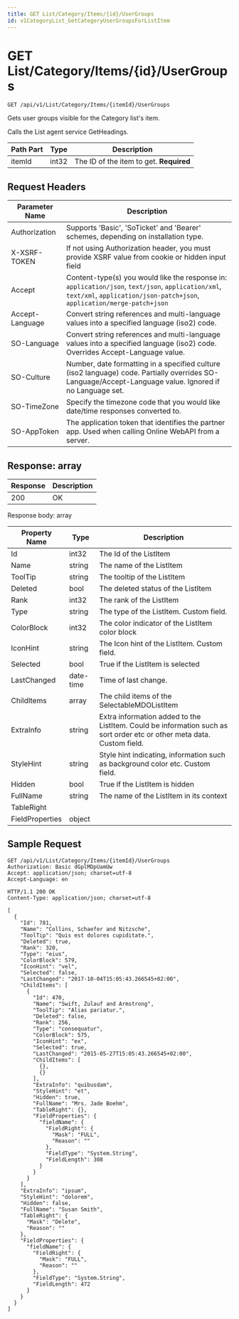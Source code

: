 ```yaml
---
title: GET List/Category/Items/{id}/UserGroups
id: v1CategoryList_GetCategoryUserGroupsForListItem
---
```


# GET List/Category/Items/{id}/UserGroups

```http
GET /api/v1/List/Category/Items/{itemId}/UserGroups
```

Gets user groups visible for the Category list's item.

Calls the List agent service GetHeadings.




| Path Part | Type | Description |
|-----------|------|-------------|
| itemId | int32 | The ID of the item to get. **Required** |



## Request Headers

| Parameter Name | Description |
|----------------|-------------|
| Authorization  | Supports 'Basic', 'SoTicket' and 'Bearer' schemes, depending on installation type. |
| X-XSRF-TOKEN   | If not using Authorization header, you must provide XSRF value from cookie or hidden input field |
| Accept         | Content-type(s) you would like the response in: `application/json`, `text/json`, `application/xml`, `text/xml`, `application/json-patch+json`, `application/merge-patch+json` |
| Accept-Language | Convert string references and multi-language values into a specified language (iso2) code. |
| SO-Language | Convert string references and multi-language values into a specified language (iso2) code. Overrides Accept-Language value. |
| SO-Culture | Number, date formatting in a specified culture (iso2 language) code. Partially overrides SO-Language/Accept-Language value. Ignored if no Language set. |
| SO-TimeZone | Specify the timezone code that you would like date/time responses converted to. |
| SO-AppToken | The application token that identifies the partner app. Used when calling Online WebAPI from a server. |


## Response: array



| Response | Description |
|----------------|-------------|
| 200 | OK |

Response body: array

| Property Name | Type |  Description |
|----------------|------|--------------|
| Id | int32 | The Id of the ListItem |
| Name | string | The name of the ListItem |
| ToolTip | string | The tooltip of the ListItem |
| Deleted | bool | The deleted status of the ListItem |
| Rank | int32 | The rank of the ListItem |
| Type | string | The type of the ListItem. Custom field. |
| ColorBlock | int32 | The color indicator of the ListItem color block |
| IconHint | string | The Icon hint of the ListItem. Custom field. |
| Selected | bool | True if the ListItem is selected |
| LastChanged | date-time | Time of last change. |
| ChildItems | array | The child items of the SelectableMDOListItem |
| ExtraInfo | string | Extra information added to the ListItem. Could be information such as sort order etc or other meta data. Custom field. |
| StyleHint | string | Style hint indicating, information such as background color etc. Custom field. |
| Hidden | bool | True if the ListItem is hidden |
| FullName | string | The name of the ListItem in its context |
| TableRight |  |  |
| FieldProperties | object |  |

## Sample Request

```http!
GET /api/v1/List/Category/Items/{itemId}/UserGroups
Authorization: Basic dGplMDpUamUw
Accept: application/json; charset=utf-8
Accept-Language: en
```

```http_
HTTP/1.1 200 OK
Content-Type: application/json; charset=utf-8

[
  {
    "Id": 781,
    "Name": "Collins, Schaefer and Nitzsche",
    "ToolTip": "Quis est dolores cupiditate.",
    "Deleted": true,
    "Rank": 320,
    "Type": "eius",
    "ColorBlock": 579,
    "IconHint": "vel",
    "Selected": false,
    "LastChanged": "2017-10-04T15:05:43.266545+02:00",
    "ChildItems": [
      {
        "Id": 470,
        "Name": "Swift, Zulauf and Armstrong",
        "ToolTip": "Alias pariatur.",
        "Deleted": false,
        "Rank": 256,
        "Type": "consequatur",
        "ColorBlock": 575,
        "IconHint": "ex",
        "Selected": true,
        "LastChanged": "2015-05-27T15:05:43.266545+02:00",
        "ChildItems": [
          {},
          {}
        ],
        "ExtraInfo": "quibusdam",
        "StyleHint": "et",
        "Hidden": true,
        "FullName": "Mrs. Jade Boehm",
        "TableRight": {},
        "FieldProperties": {
          "fieldName": {
            "FieldRight": {
              "Mask": "FULL",
              "Reason": ""
            },
            "FieldType": "System.String",
            "FieldLength": 308
          }
        }
      }
    ],
    "ExtraInfo": "ipsum",
    "StyleHint": "dolorem",
    "Hidden": false,
    "FullName": "Susan Smith",
    "TableRight": {
      "Mask": "Delete",
      "Reason": ""
    },
    "FieldProperties": {
      "fieldName": {
        "FieldRight": {
          "Mask": "FULL",
          "Reason": ""
        },
        "FieldType": "System.String",
        "FieldLength": 472
      }
    }
  }
]
```
